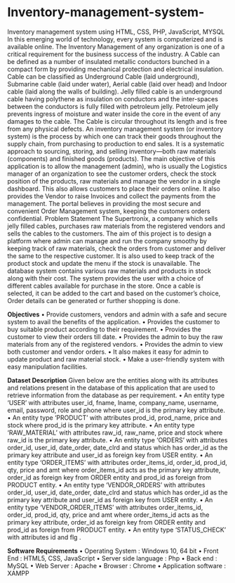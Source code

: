 # Inventory-management-system-
Inventory management system  using HTML, CSS, PHP, JavaScript, MYSQL
In this emerging world of technology, every system is computerized and is available online. The Inventory Management of any organization is one of a critical requirement for the business success of the industry. A Cable can be defined as a number of insulated metallic conductors bunched in a compact form by providing mechanical protection and electrical insulation. Cable can be classified as Underground Cable (laid underground), Submarine cable (laid under water), Aerial cable (laid over head) and Indoor cable (laid along the walls of building). Jelly filled cable is an underground cable having polythene as insulation on conductors and the inter-spaces between the conductors is fully filled with petroleum jelly. Petroleum jelly prevents ingress of moisture and water inside the core in the event of any damages to the cable. The Cable is circular throughout its length and is free from any physical defects. An inventory management system (or inventory system) is the process by which one can track their goods throughout the supply chain, from purchasing to production to end sales. It is a systematic approach to sourcing, storing, and selling inventory—both raw materials (components) and finished goods (products). The main objective of this application is to allow the management (admin), who is usually the Logistics manager of an organization to see the customer orders, check the stock position of the products, raw materials and manage the vendor in a single dashboard. This also allows customers to place their orders online. It also provides the Vendor to raise Invoices and collect the payments from the management. The portal believes in providing the most secure and convenient Order Management system, keeping the customers orders confidential. 
Problem Statement
The Supertronix, a company which sells jelly filled cables, purchases raw materials from the registered vendors and sells the cables to the customers. 
The aim of this project is to design a platform where admin can manage and run the company smoothy by keeping track of raw materials, check the orders from customer and deliver the same to the respective customer. It is also used to keep track of the product stock and update the menu if the stock is unavailable. 
The database system contains various raw materials and products in stock along with their cost.
The system provides the user with a choice of different cables available for purchase in the store. Once a cable is selected, it can be added to the cart and based on the customer’s choice, Order details can be generated or further shopping is done.

**Objectives**
•	Provide customers, vendors and admin with a safe and secure system to avail the benefits of the application. 
•	Provides the customer to buy suitable product according to their requirement. 
•	Provides the customer to view their orders till date.
•	Provides the admin to buy the raw materials from any of the registered vendors. 
•	Provides the admin to view both customer and vendor orders.
•	It also makes it easy for admin to update product and raw material stock.
•	Make a user-friendly system with easy manipulation facilities. 

**Dataset Description**
Given below are the entities along with its attributes and relations present in the database of this application that are used to retrieve information from the database as per requirement.
•	An entity type ‘USER’ with attributes user_id, fname, lname, company_name, username, email, password, role and phone where user_id is the primary key attribute. 
•	An entity type ‘PRODUCT’ with attributes prod_id, prod_name, price and stock  where prod_id is the primary key attribute. 
•	An entity type ‘RAW_MATERIAL’ with attributes raw_id, raw_name, price and stock where raw_id is the primary key attribute. 
•	An entity type ‘ORDERS’ with attributes order_id, user_id, date_order, date_clrd and status which has order_id as the primary key attribute and user_id as foreign key from USER entity.
•	An entity type ‘ORDER_ITEMS’ with attributes order_items_id, order_id, prod_id, qty, price and amt where order_items_id acts as the primary key attribute, order_id as foreign key from ORDER entity and prod_id as foreign from PRODUCT entity.
•	An entity type ‘VENDOR_ORDERS’ with attributes order_id, user_id, date_order, date_clrd and status which has order_id as the primary key attribute and user_id as foreign key from USER entity.
•	An entity type ‘VENDOR_ORDER_ITEMS’ with attributes order_items_id, order_id, prod_id, qty, price and amt where order_items_id acts as the primary key attribute, order_id as foreign key from ORDER entity and prod_id as foreign from PRODUCT entity.
•	An entity type ‘STATUS_CHECK’ with attributes id and flg .

**Software Requirements**
•	Operating System	      :	   Windows 10, 64 bit
•	Front End            	  :	   HTML5, CSS, JavaScript
•	Server side language    :    Php
•	Back end              	:	   MySQL
•	Web Server              :	   Apache
•	Browser              	  :	   Chrome
•	Application software    :    XAMPP


